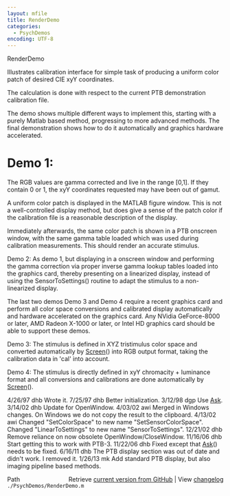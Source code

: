 ```yaml
---
layout: mfile
title: RenderDemo
categories:
  - PsychDemos
encoding: UTF-8
---
```


 RenderDemo

 Illustrates calibration interface for simple task of producing a uniform
 color patch of desired CIE xyY coordinates.

 The calculation is done with respect to the current PTB demonstration
 calibration file.

 The demo shows multiple different ways to implement this, starting with a
 purely Matlab based method, progressing to more advanced methods. The
 final demonstration shows how to do it automatically and graphics
 hardware accelerated.

#  Demo 1:

 The RGB values are gamma corrected and live in the range [0,1].  If they
 contain 0 or 1, the xyY coordinates requested may have been out of gamut.

 A uniform color patch is displayed in the MATLAB figure window. This is
 not a well-controlled display method, but does give a sense of the patch
 color if the calibration file is a reasonable description of the display.

 Immediately afterwards, the same color patch is shown in a PTB onscreen
 window, with the same gamma table loaded which was used during
 calibration measurements. This should render an accurate stimulus.

 Demo 2: As demo 1, but displaying in a onscreen window and performing the
 gamma correction via proper inverse gamma lookup tables loaded into the
 graphics card, thereby presenting on a linearized display, instead of
 using the SensorToSettings() routine to adapt the stimulus to a
 non-linearized display.

 The last two demos Demo 3 and Demo 4 require a recent graphics card and
 perform all color space conversions and calibrated display automatically
 and hardware accelerated on the graphics card. Any NVidia GeForce-8000 or
 later, AMD Radeon X-1000 or later, or Intel HD graphics card should be
 able to support these demos.

 Demo 3: The stimulus is defined in XYZ tristimulus color space and
 converted automatically by [Screen](/docs/Screen)() into RGB output format, taking the
 calibration data in 'cal' into account.

 Demo 4: The stimulus is directly defined in xyY chromacity + luminance
 format and all conversions and calibrations are done automatically by
 [Screen](/docs/Screen)().

 4/26/97  dhb  Wrote it.
 7/25/97  dhb  Better initialization.
 3/12/98  dgp  Use [Ask](/docs/Ask).
 3/14/02  dhb  Update for OpenWindow.
 4/03/02  awi  Merged in Windows changes.  On Windows we do not copy the result to the clipboard.
 4/13/02  awi   Changed "SetColorSpace" to new name "SetSensorColorSpace".
                Changed "LinearToSettings" to new name "SensorToSettings".
 12/21/02 dhb  Remove reliance on now obsolete OpenWindow/CloseWindow.
 11/16/06 dhb  Start getting this to work with PTB-3.
 11/22/06 dhb  Fixed except that [Ask](/docs/Ask)() needs to be fixed.
 6/16/11  dhb  The PTB display section was out of date and didn't work.  I removed it.
 1/26/13  mk   Add standard PTB display, but also imaging pipeline based methods.


<div class="code_header" style="text-align:right;">
  <span style="float:left;">Path&nbsp;&nbsp;</span> <span class="counter">Retrieve <a href=
  "https://raw.github.com/Psychtoolbox-3/Psychtoolbox-3/beta/./PsychDemos/RenderDemo.m">current version from GitHub</a> | View <a href=
  "https://github.com/Psychtoolbox-3/Psychtoolbox-3/commits/beta/./PsychDemos/RenderDemo.m">changelog</a></span>
</div>
<div class="code">
  <code>./PsychDemos/RenderDemo.m</code>
</div>

